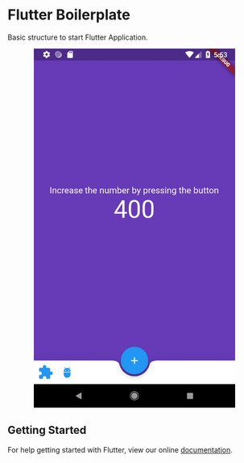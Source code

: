 # Flutter Boilerplate

Basic structure to start Flutter Application.



<p align="center">
<img src="images/Screenshot_1534783997.png" width="400"/>
</p>

## Getting Started

For help getting started with Flutter, view our online
[documentation](https://flutter.io/).
